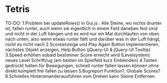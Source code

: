# Tetris

TO-DO:
1.Problem bei updateRows() in Gui.js : Alle Steine, wo nichts drunter ist, fallen runter, auch wenn sie eigentlich in einem Feld daneben fest sind und nicht in der Luft hängen
und es wird nur ein Mal durchlaufen von oben nach unten, also wenn etwas runter fällt und darüber was in der Luft hängt, rückt es nicht nach
2.Scoreanzeige und Play Again Button implementieren, nächstes Objekt anzeigen, Help Button (jQuery-UI & jQuery-UI Tooltip)
3.Speed erhöhen sobald bestimmer Score erreicht wird (Levelsystem) neues Level Schriftzug (am besten im Spielfeld kurz Einblenden)
4.Tasten gedrückt halten für Bewegungen, schnell runter fallen lassen können ohne direkt komplett frei fallen zu lassen
5.Bugreport Funktion?, Globale Scores?
6.Schnelles Hintereinanderausführen vom Drehen kann Steine Entfernen
